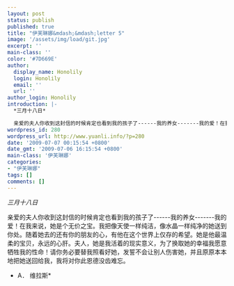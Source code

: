 ```yaml
---
layout: post
status: publish
published: true
title: "伊芙琳娜&mdash;&mdash;letter 5"
image: '/assets/img/load/git.jpg'
excerpt: ''
main-class: ''
color: '#7D669E'
author:
  display_name: Honolily
  login: Honolily
  email: ''
  url: ''
author_login: Honolily
introduction: |-
  *三月十八日*

  亲爱的夫人你收到这封信的时候肯定也看到我的孩子了------我的养女-------我的爱！在我来说，她是个无价之宝。
wordpress_id: 280
wordpress_url: http://www.yuanli.info/?p=280
date: '2009-07-07 00:15:54 +0800'
date_gmt: '2009-07-06 16:15:54 +0800'
main-class: '伊芙琳娜'
categories:
- "伊芙琳娜"
tags: []
comments: []
---
```

*三月十八日*

亲爱的夫人你收到这封信的时候肯定也看到我的孩子了------我的养女-------我的爱！在我来说，她是个无价之宝。我把像天使一样纯洁，像水晶一样纯净的她送到你处。随着她去的还有你的朋友的心，有他在这个世界上仅存的希望。她是他最温柔的宝贝，永远的心肝。夫人，她是我活着的现实意义，为了换取她的幸福我愿意牺牲我的性命！请你务必要替我照看好她，发誓不会让别人伤害她，并且原原本本地把她送回给我，我将对你此恩德没齿难忘。

* A． 维拉斯*

